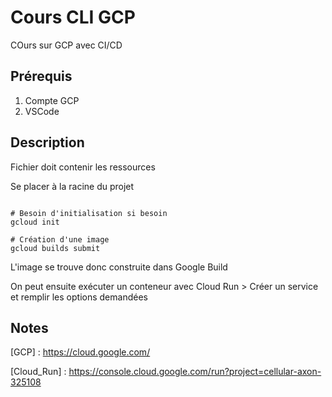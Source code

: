 # Cours CLI GCP
COurs sur GCP avec CI/CD

## Prérequis

1. Compte GCP
2. VSCode

## Description

Fichier doit contenir les ressources

Se placer à la racine du projet

``` shell

# Besoin d'initialisation si besoin
gcloud init

# Création d'une image
gcloud builds submit

```

L'image se trouve donc construite dans Google Build

On peut ensuite exécuter un conteneur avec Cloud Run > Créer un service et remplir les options demandées

## Notes

[GCP] : https://cloud.google.com/

[Cloud_Run] : https://console.cloud.google.com/run?project=cellular-axon-325108

